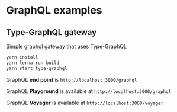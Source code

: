 # GraphQL examples

## Type-GraphQL gateway

Simple graphql gateway that uses [Type-GraphQL](https://19majkel94.github.io/type-graphql)

```sh
yarn install
yarn lerna run build
yarn start:type-graphql
```

GraphQL **end point** is `http://localhost:3000/graphql`

GraphQL **Playground** is available at `http://localhost:3000/graphql`

GraphQL **Voyager** is available at `http://localhost:3000/voyager`
